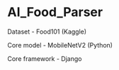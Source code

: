 # AI_Food_Parser

Dataset - Food101 (Kaggle)

Core model - MobileNetV2 (Python)

Core framework - Django
